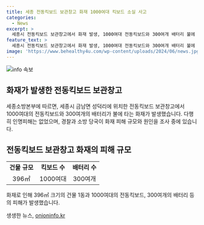 ```yaml
---
title: 세종 전동킥보드 보관창고 화재 1000여대 킥보드 소실 사고
categories:
  - News
excerpt: >
  세종시 전동킥보드 보관창고에서 화재 발생, 1000여대 전동킥보드와 300여개 배터리 불에 타며 철골조 건물 1동이 손상. 다행히 인명피해는 없었으며, 경찰과 소방 당국이 화재 원인을 조사 중.
feature_text: >
  세종시 전동킥보드 보관창고에서 화재 발생, 1000여대 전동킥보드와 300여개 배터리 불에 타며 철골조 건물 1동이 손상. 다행히 인명피해는 없었으며, 경찰과 소방 당국이 화재 원인을 조사 중.
image: 'https://www.behealthy4u.com/wp-content/uploads/2024/06/news.jpg'
---
```


<p><img src="https://www.behealthy4u.com/wp-content/uploads/2024/06/news.jpg" alt="info 속보" /></p>

<h2 data-ke-size="size26">화재가 발생한 전동킥보드 보관창고</h2>

<p data-ke-size="size16">세종소방본부에 따르면, 세종시 금남면 성덕리에 위치한 전동킥보드 보관창고에서 1000여대의 전동킥보드와 300여개의 배터리가 불에 타는 화재가 발생했습니다. 다행히 인명피해는 없었으며, 경찰과 소방 당국이 화재 피해 규모와 원인을 조사 중에 있습니다.</p>

<h2 data-ke-size="size26">전동킥보드 보관창고 화재의 피해 규모</h2>

<table>
    <tr>
        <td style="text-align: center; height: 17px;"><b>건물 규모</b></td>
        <td style="text-align: center; height: 17px;"><b>킥보드 수</b></td>
        <td style="text-align: center; height: 17px;"><b>배터리 수</b></td>
    </tr>
    <tr>
        <td style="text-align: center; height: 17px;">396㎡</td>
        <td style="text-align: center; height: 17px;">1000여대</td>
        <td style="text-align: center; height: 17px;">300여개</td>
    </tr>
</table>

<p data-ke-size="size16">화재로 인해 396㎡ 크기의 건물 1동과 1000여대의 전동킥보드, 300여개의 배터리 등의 피해가 발생했습니다.</p>
생생한 뉴스, <a href="https://onioninfo.kr" rel="dofollow">onioninfo.kr</a>


